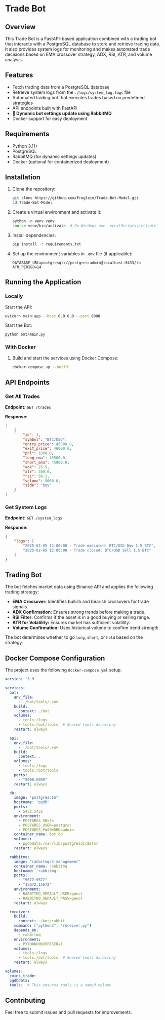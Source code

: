 # Trade Bot

## Overview
This Trade Bot is a FastAPI-based application combined with a trading bot that interacts with a PostgreSQL database to store and retrieve trading data. It also provides system logs for monitoring and makes automated trade decisions based on EMA crossover strategy, ADX, RSI, ATR, and volume analysis.

## Features
- Fetch trading data from a PostgreSQL database
- Retrieve system logs from the `./logs/system_log.logs` file
- Automated trading bot that executes trades based on predefined strategies
- API endpoints built with FastAPI
- **🚀 Dynamic bot settings update using RabbitMQ**
- Docker support for easy deployment

## Requirements
- Python 3.11+
- PostgreSQL
- RabbitMQ (for dynamic settings updates)
- Docker (optional for containerized deployment)
## Installation
1. Clone the repository:
   ```sh
   git clone https://github.com/Frogleim/Trade-Bot-Model.git
   cd Trade-Bot-Model
   ```

2. Create a virtual environment and activate it:
   ```sh
   python -m venv venv
   source venv/bin/activate  # On Windows use `venv\Scripts\activate`
   ```

3. Install dependencies:
   ```sh
   pip install -r requirements.txt
   ```

4. Set up the environment variables in `.env` file (if applicable):
   ```env
   DATABASE_URL=postgresql://postgres:admin@localhost:5433/tb
   ATR_PERIOD=14
   ```

## Running the Application
### Locally
Start the API:
```sh
uvicorn main:app --host 0.0.0.0 --port 8000
```

Start the Bot:
```sh
python bot/main.py
```

### With Docker
1. Build and start the services using Docker Compose:
   ```sh
   docker-compose up --build
   ```

## API Endpoints
### Get All Trades
**Endpoint:** `GET /trades`

**Response:**
```json
[
    {
        "id": 1,
        "symbol": "BTC/USD",
        "entry_price": 45000.0,
        "exit_price": 46000.0,
        "pnl": 1000.0,
        "long_ema": 45500.0,
        "short_ema": 45800.0,
        "adx": 25.5,
        "atr": 300.0,
        "rsi": 60.2,
        "volume": 5000.0,
        "side": "buy"
    }
]
```

### Get System Logs
**Endpoint:** `GET /system_logs`

**Response:**
```json
{
    "logs": [
        "2025-02-05 12:00:00 - Trade executed: BTC/USD Buy 1.5 BTC",
        "2025-02-05 12:05:00 - Trade closed: BTC/USD Sell 1.5 BTC"
    ]
}
```

## Trading Bot
The bot fetches market data using Binance API and applies the following trading strategy:
- **EMA Crossover:** Identifies bullish and bearish crossovers for trade signals.
- **ADX Confirmation:** Ensures strong trends before making a trade.
- **RSI Filter:** Confirms if the asset is in a good buying or selling range.
- **ATR for Volatility:** Ensures market has sufficient volatility.
- **Volume Confirmation:** Uses historical volume to confirm trend strength.

The bot determines whether to go `long`, `short`, or `hold` based on the strategy.

## Docker Compose Configuration
The project uses the following `docker-compose.yml` setup:
```yaml
version: '3.9'

services:
  bot:
    env_file:
      - ./bot/tools/.env
    build:
      context: ./bot
    volumes:
      - tools:/logs
      - tools:/bot/tools  # Shared tools directory
    restart: always

  api:
    env_file:
      - ./bot/tools/.env
    build:
      context: .
    volumes:
      - tools:/logs
      - tools:/bot/tools
    ports:
      - "8000:8000"
    restart: always

  db:
    image: "postgres:16"
    hostname: 'pgdb'
    ports:
      - 5432:5432
    environment:
      - POSTGRES_DB=tb
      - POSTGRES_USER=postgres
      - POSTGRES_PASSWORD=admin
    container_name: bot_db
    volumes:
      - pgdbdata:/var/lib/postgresql/data/
    restart: always

  rabbitmq:
    image: "rabbitmq:3-management"
    container_name: rabbitmq
    hostname: 'rabbitmq'
    ports:
      - "5672:5672"
      - "15672:15672"
    environment:
      - RABBITMQ_DEFAULT_USER=guest
      - RABBITMQ_DEFAULT_PASS=guest
    restart: always

  receiver:
    build:
      context: ./bot/rabbit
    command: ["python3", "receiver.py"]
    depends_on:
      - rabbitmq
    environment:
      - PYTHONUNBUFFERED=1
    volumes:
      - tools:/logs
      - tools:/bot/tools  # Shared tools directory
    restart: always

volumes:
  coins_trade:
  pgdbdata:
  tools:  # This ensures tools is a named volume
```

## Contributing
Feel free to submit issues and pull requests for improvements.
